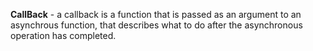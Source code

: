 **CallBack** - a callback is a function that is passed as an argument to an asynchrous function, that describes
what to do after the asynchronous operation has completed. 